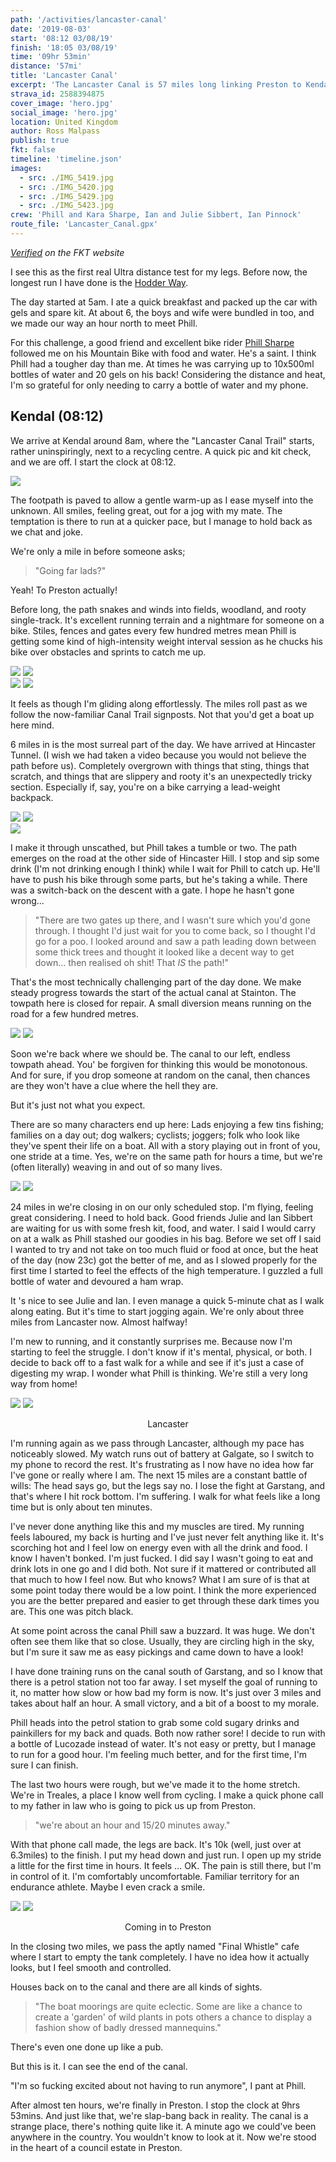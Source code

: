 ```yaml
---
path: '/activities/lancaster-canal'
date: '2019-08-03'
start: '08:12 03/08/19'
finish: '18:05 03/08/19'
time: '09hr 53min'
distance: '57mi'
title: 'Lancaster Canal'
excerpt: 'The Lancaster Canal is 57 miles long linking Preston to Kendal on the North West coast of England. The first 14 miles are on abandoned sections of the old canal and make for interesting scenery and landscape. But for a route that is so flat, I had lots of ups and downs.'
strava_id: 2588394875
cover_image: 'hero.jpg'
social_image: 'hero.jpg'
location: United Kingdom
author: Ross Malpass
publish: true
fkt: false
timeline: 'timeline.json'
images:
  - src: ./IMG_5419.jpg
  - src: ./IMG_5420.jpg
  - src: ./IMG_5429.jpg
  - src: ./IMG_5423.jpg
crew: 'Phill and Kara Sharpe, Ian and Julie Sibbert, Ian Pinnock'
route_file: 'Lancaster_Canal.gpx'
---
```


*[Verified](https://fastestknowntime.com/route/lancaster-canal-uk) on the FKT website*


I see this as the first real Ultra distance test for my legs. Before now, the longest run I have done is the [Hodder Way](/activities/hodder-way).

The day started at 5am. I ate a quick breakfast and packed up the car with gels and spare kit. At about 6, the boys and wife were bundled in too, and we made our way an hour north to meet Phill.

For this challenge, a good friend and excellent bike rider [Phill Sharpe](https://www.instagram.com/pedalinsquares/) followed me on his Mountain Bike with food and water. He's a saint. I think Phill had a tougher day than me. At times he was carrying up to 10x500ml bottles of water and 20 gels on his back! Considering the distance and heat, I'm so grateful for only needing to carry a bottle of water and my phone.

## Kendal (08:12)

We arrive at Kendal around 8am, where the "Lancaster Canal Trail" starts, rather uninspiringly, next to a recycling centre. A quick pic and kit check, and we are off. I start the clock at 08:12.

<div class='photo-cluster'>
<div class='flex'>
<image-zoom><img src='IMG_5420.jpg'/></image-zoom>
</div>

The footpath is paved to allow a gentle warm-up as I ease myself into the unknown. All smiles, feeling great, out for a jog with my mate. The temptation is there to run at a quicker pace, but I manage to hold back as we chat and joke.

We're only a mile in before someone asks;

> "Going far lads?"

Yeah! To Preston actually!

Before long, the path snakes and winds into fields, woodland, and rooty single-track. It's excellent running terrain and a nightmare for someone on a bike. Stiles, fences and gates every few hundred metres mean Phill is getting some kind of high-intensity weight interval session as he chucks his bike over obstacles and sprints to catch me up.

<div class='photo-cluster'>
<div class='flex'>
<image-zoom><img src='IMG_5421.jpg'/></image-zoom>
<image-zoom><img src='IMG_5422.jpg'/></image-zoom>
</div>
<div class='flex'>
<image-zoom><img src='IMG_5423.jpg'/></image-zoom>
<image-zoom><img src='IMG_5424.jpg'/></image-zoom>
</div>
</div>

It feels as though I'm gliding along effortlessly. The miles roll past as we follow the now-familiar Canal Trail signposts. Not that you'd get a boat up here mind.

6 miles in is the most surreal part of the day. We have arrived at Hincaster Tunnel. (I wish we had taken a video because you would not believe the path before us). Completely overgrown with things that sting, things that scratch, and things that are slippery and rooty it's an unexpectedly tricky section. Especially if, say, you're on a bike carrying a lead-weight backpack.

<div class='photo-cluster'>
<div class='flex'>
<image-zoom><img src='1.jpg'/></image-zoom>
<image-zoom><img src='2.jpg'/></image-zoom>
</div>
<div class='flex'>
<image-zoom><img src='3.jpg'/></image-zoom>
</div>
</div>

I make it through unscathed, but Phill takes a tumble or two. The path emerges on the road at the other side of Hincaster Hill. I stop and sip some drink (I'm not drinking enough I think) while I wait for Phill to catch up. He'll have to push his bike through some parts, but he's taking a while. There was a switch-back on the descent with a gate. I hope he hasn't gone wrong...

> "There are two gates up there, and I wasn't sure which you'd gone through. I thought I'd just wait for you to come back, so I thought I'd go for a poo. I looked around and saw a path leading down between some thick trees and thought it looked like a decent way to get down... then realised oh shit! That *IS* the path!"

That's the most technically challenging part of the day done. We make steady progress towards the start of the actual canal at Stainton. The towpath here is closed for repair. A small diversion means running on the road for a few hundred metres.

<div class='photo-cluster'>
<div class='flex'>
<image-zoom><img src='IMG_5425.jpg'/></image-zoom>
<image-zoom><img src='IMG_5426.jpg'/></image-zoom>
</div>
</div>

Soon we're back where we should be. The canal to our left, endless towpath ahead. You' be forgiven for thinking this would be monotonous. And for sure, if you drop someone at random on the canal, then chances are they won't have a clue where the hell they are.

But it's just not what you expect.

There are so many characters end up here: Lads enjoying a few tins fishing; families on a day out; dog walkers; cyclists; joggers; folk who look like they've spent their life on a boat. All with a story playing out in front of you, one stride at a time. Yes, we're on the same path for hours a time, but we're (often literally) weaving in and out of so many lives.

<div class='photo-cluster'>
<div class='flex'>
<image-zoom><img src='IMG_5419.jpg'/></image-zoom>
<image-zoom><img src='IMG_5428.jpg'/></image-zoom>
</div>
</div>

24 miles in we're closing in on our only scheduled stop. I'm flying, feeling great considering. I need to hold back. Good friends Julie and Ian Sibbert are waiting for us with some fresh kit, food, and water. I said I would carry on at a walk as Phill stashed our goodies in his bag. Before we set off I said I wanted to try and not take on too much fluid or food at once, but the heat of the day (now 23c) got the better of me, and as I slowed properly for the first time I started to feel the effects of the high temperature. I guzzled a full bottle of water and devoured a ham wrap.

It 's nice to see Julie and Ian. I even manage a quick 5-minute chat as I walk along eating. But it's time to start jogging again. We're only about three miles from Lancaster now. Almost halfway!

I'm new to running, and it constantly surprises me. Because now I'm starting to feel the struggle. I don't know if it's mental, physical, or both.  I decide to back off to a fast walk for a while and see if it's just a case of digesting my wrap. I wonder what Phill is thinking. We're still a very long way from home!

<div class='photo-cluster'>
<div class='flex'>
<image-zoom><img src='IMG_5429.jpg'/></image-zoom>
<image-zoom><img src='IMG_5430.jpg'/></image-zoom>
</div>
<p style='text-align: center'>
<marker-link lat='54.048216645592504' lng='-2.794655274726267' label='A' zoom='15'>Lancaster</marker-link>
</p>
</div>

I'm running again as we pass through Lancaster, although my pace has noticeably slowed. My watch runs out of battery at Galgate, so I switch to my phone to record the rest. It's frustrating as I now have no idea how far I've gone or really where I am. The next 15 miles are a constant battle of wills: The head says go, but the legs say no.  I lose the fight at Garstang, and that's where I hit rock bottom. I'm suffering. I walk for what feels like a long time but is only about ten minutes.

I've never done anything like this and my muscles are tired. My running feels laboured, my back is hurting and I've just never felt anything like it. It's scorching hot and I feel low on energy even with all the drink and food. I know I haven't bonked. I'm just fucked. I did say I wasn't going to eat and drink lots in one go and I did both. Not sure if it mattered or contributed all that much to how I feel now. But who knows? What I am sure of is that at some point today there would be a low point. I think the more experienced you are the better prepared and easier to get through these dark times you are. This one was pitch black.

At some point across the canal Phill saw a buzzard. It was huge. We don't often see them like that so close. Usually, they are circling high in the sky, but I'm sure it saw me as easy pickings and came down to have a look!

I have done training runs on the canal south of Garstang, and so I know that there is a petrol station not too far away. I set myself the goal of running to it, no matter how slow or how bad my form is now. It's just over 3 miles and takes about half an hour. A small victory, and a bit of a boost to my morale.

Phill heads into the petrol station to grab some cold sugary drinks and painkillers for my back and quads. Both now rather sore! I decide to run with a bottle of Lucozade instead of water. It's not easy or pretty, but I manage to run for a good hour. I'm feeling much better, and for the first time, I'm sure I can finish.

The last two hours were rough, but we've made it to the home stretch. We're in Treales, a place I know well from cycling. I make a quick phone call to my father in law who is going to pick us up from Preston.

> "we're about an hour and 15/20 minutes away."

With that phone call made, the legs are back. It's 10k (well, just over at 6.3miles) to the finish. I put my head down and just run. I open up my stride a little for the first time in hours. It feels ... OK. The pain is still there, but I'm in control of it. I'm comfortably uncomfortable. Familiar territory for an endurance athlete. Maybe I even crack a smile.

<div class='photo-cluster'>
<div class='flex'>
<image-zoom><img src='IMG_5431.jpg'/></image-zoom>
<image-zoom><img src='IMG_5432.jpg'/></image-zoom>
</div>
<p style='text-align: center'>
<marker-link lat='54.04020160115954' lng='-2.490204776669657' label='A' zoom='15'>Coming in to Preston</marker-link>
</p>
</div>

In the closing two miles, we pass the aptly named "Final Whistle" cafe where I start to empty the tank completely. I have no idea how it actually looks, but I feel smooth and controlled.

Houses back on to the canal and there are all kinds of sights.

> "The boat moorings are quite eclectic. Some are like a chance to create a 'garden' of wild plants in pots others a chance to display a fashion show of badly dressed mannequins."

There's even one done up like a pub.

But this is it. I can see the end of the canal.

"I'm so fucking excited about not having to run anymore", I pant at Phill.

After almost ten hours, we're finally in Preston. I stop the clock at 9hrs 53mins. And just like that, we're slap-bang back in reality. The canal is a strange place, there's nothing quite like it. A minute ago we could've been anywhere in the country. You wouldn't know to look at it. Now we're stood in the heart of a council estate in Preston.
